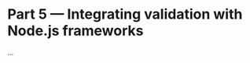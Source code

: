 # Part 5 — Integrating validation with Node.js frameworks

...

<!--

Key ideas:

- Adding validation to an application's routes (Fastify)
- How to send Problem Details error responses (Fastify)
- Integrating JSON Schema based validation in other frameworks

TODO:

- [ ] Reference implementation in `framework-applications/fastify-javascript`
- [ ] Link to `express-json-validator-middleware`
- [ ] Research options in NestJS etc.

-->
